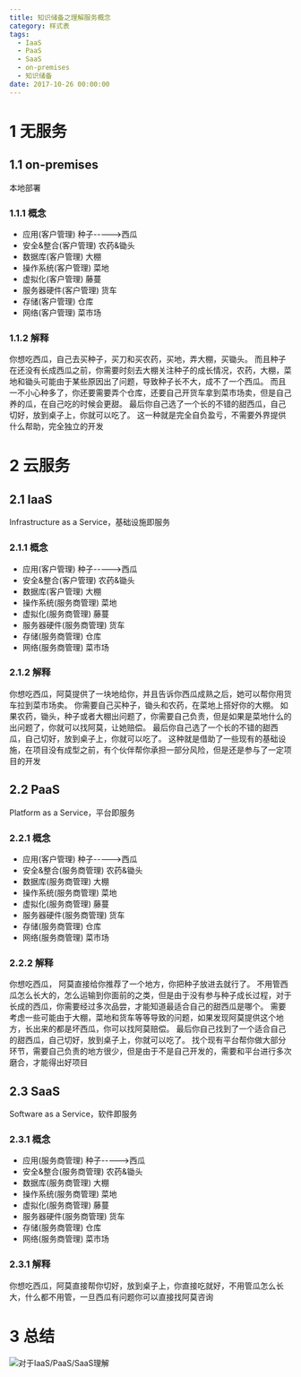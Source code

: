 ```yaml
---
title: 知识储备之理解服务概念
category: 样式表
tags:
  - IaaS
  - PaaS
  - SaaS
  - on-premises
  - 知识储备
date: 2017-10-26 00:00:00
---
```

# 1 无服务

## 1.1 on-premises

  本地部署

<!--more-->

### 1.1.1 概念

- 应用(客户管理)
    种子----->西瓜
- 安全&整合(客户管理)
    农药&锄头
- 数据库(客户管理)
    大棚
- 操作系统(客户管理)
    菜地
- 虚拟化(客户管理)
    藤蔓
- 服务器硬件(客户管理)
    货车
- 存储(客户管理)
    仓库
- 网络(客户管理)
    菜市场

### 1.1.2 解释

  你想吃西瓜，自己去买种子，买刀和买农药，买地，弄大棚，买锄头。
  而且种子在还没有长成西瓜之前，你需要时刻去大棚关注种子的成长情况，农药，大棚，菜地和锄头可能由于某些原因出了问题，导致种子长不大，成不了一个西瓜。
  而且一不小心种多了，你还要需要弄个仓库，还要自己开货车拿到菜市场卖，但是自己养的瓜，在自己吃的时候会更甜。
  最后你自己选了一个长的不错的甜西瓜，自己切好，放到桌子上，你就可以吃了。
  这一种就是完全自负盈亏，不需要外界提供什么帮助，完全独立的开发

# 2 云服务

## 2.1 IaaS

Infrastructure as a Service，基础设施即服务

### 2.1.1 概念

- 应用(客户管理)
    种子----->西瓜
- 安全&整合(客户管理)
    农药&锄头
- 数据库(客户管理)
    大棚
- 操作系统(服务商管理)
    菜地
- 虚拟化(服务商管理)
    藤蔓
- 服务器硬件(服务商管理)
    货车
- 存储(服务商管理)
    仓库
- 网络(服务商管理)
    菜市场

### 2.1.2 解释

  你想吃西瓜，阿莫提供了一块地给你，并且告诉你西瓜成熟之后，她可以帮你用货车拉到菜市场卖。
  你需要自己买种子，锄头和农药，在菜地上搭好你的大棚。
  如果农药，锄头，种子或者大棚出问题了，你需要自己负责，但是如果是菜地什么的出问题了，你就可以找阿莫，让她赔偿。
  最后你自己选了一个长的不错的甜西瓜，自己切好，放到桌子上，你就可以吃了。
  这种就是借助了一些现有的基础设施，在项目没有成型之前，有个伙伴帮你承担一部分风险，但是还是参与了一定项目的开发

## 2.2 PaaS

Platform as a Service，平台即服务

### 2.2.1 概念

- 应用(客户管理)
    种子----->西瓜
- 安全&整合(服务商管理)
    农药&锄头
- 数据库(服务商管理)
    大棚
- 操作系统(服务商管理)
    菜地
- 虚拟化(服务商管理)
    藤蔓
- 服务器硬件(服务商管理)
    货车
- 存储(服务商管理)
    仓库
- 网络(服务商管理)
    菜市场

### 2.2.2 解释

  你想吃西瓜， 阿莫直接给你推荐了一个地方，你把种子放进去就行了。
  不用管西瓜怎么长大的，怎么运输到你面前的之类，但是由于没有参与种子成长过程，对于长成的西瓜，你需要经过多次品尝，才能知道最适合自己的甜西瓜是哪个。
  需要考虑一些可能由于大棚，菜地和货车等等导致的问题，如果发现阿莫提供这个地方，长出来的都是坏西瓜，你可以找阿莫赔偿。
  最后你自己找到了一个适合自己的甜西瓜，自己切好，放到桌子上，你就可以吃了。
  找个现有平台帮你做大部分环节，需要自己负责的地方很少，但是由于不是自己开发的，需要和平台进行多次磨合，才能得出好项目

## 2.3 SaaS

Software as a Service，软件即服务

### 2.3.1 概念

- 应用(服务商管理)
    种子----->西瓜
- 安全&整合(服务商管理)
    农药&锄头
- 数据库(服务商管理)
    大棚
- 操作系统(服务商管理)
    菜地
- 虚拟化(服务商管理)
    藤蔓
- 服务器硬件(服务商管理)
    货车
- 存储(服务商管理)
    仓库
- 网络(服务商管理)
    菜市场

### 2.3.1 解释

  你想吃西瓜，阿莫直接帮你切好，放到桌子上，你直接吃就好，不用管瓜怎么长大，什么都不用管，一旦西瓜有问题你可以直接找阿莫咨询

# 3 总结

  ![对于IaaS/PaaS/SaaS理解](../../../../img/project.png)